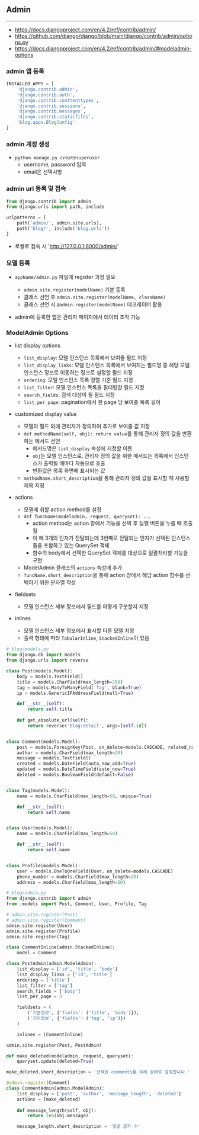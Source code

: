 ## Admin

---

- https://docs.djangoproject.com/en/4.2/ref/contrib/admin/
- https://github.com/django/django/blob/main/django/contrib/admin/options.py
- https://docs.djangoproject.com/en/4.2/ref/contrib/admin/#modeladmin-options

### admin 앱 등록

```python
INSTALLED_APPS = [
    'django.contrib.admin', 
    'django.contrib.auth', 
    'django.contrib.conttenttypes', 
    'django.contrib.sessions', 
    'django.contrib.messages', 
    'django.contrib.staticfiles', 
    'blog.apps.BlogConfig'
]

```

### admin 계정 생성

- `python manage.py createsuperuser`
    - username, password 입력
    - email은 선택사항

### admin url 등록 및 접속

```python
from django.contrib import admin
from django.urls import path, include

urlpatterns = [
    path('admin/', admin.site.urls), 
    path('blog/', include('blog.urls'))
]

```

- 로컬로 접속 시 'http://127.0.0.1:8000/admin/'

### 모델 등록

- `appName/admin.py` 파일에 register 과정 필요
    - `admin.site.register(modelName)` 기본 등록
    - 클래스 선언 후 `admin.site.register(modelName, className)`
    - 클래스 선언 시 `@admin.register(modelName)` 데코레이터 활용

- admin에 등록한 앱은 관리자 페이지에서 데이터 조작 가능

### ModelAdmin Options

- list display options
    - `list_display`: 모델 인스턴스 목록에서 보여줄 필드 지정
    - `list_display_links`: 모델 인스턴스 목록에서 보여지는 필드명 중 해당 모델 인스턴스 정보로 이동하는 링크로 설정할 필드 지정
    - `ordering`: 모델 인스턴스 목록 정렬 기준 필드 지정
    - `list_filter`: 모델 인스턴스 목록을 필터링할 필드 지정
    - `search_fields`: 검색 대상이 될 필드 지정
    - `list_per_page`: pagination에서 한 page 당 보여줄 목록 길이

- customized display value
    - 모델의 필드 외에 관리자가 정의하여 추가로 보여줄 값 지정
    - `def methodName(self, obj): return value`를 통해 관리자 정의 값을 반환하는 메서드 선언
        - 메서드명은 `list_display` 속성에 지정할 이름
        - `obj`는 모델 인스턴스로, 관리자 정의 값을 위한 메서드는 목록에서 인스턴스가 출력될 때마다 자동으로 호출
        - 반환값은 목록 화면에 표시되는 값
    - `methodName.short_description`을 통해 관리자 정의 값을 표시할 때 사용할 제목 지정

- actions
    - 모델에 취할 action method를 설정
    - `def funcName(modeladmin, request, queryset): ...`
        - action method는 action 창에서 기능을 선택 후 실행 버튼을 누를 때 호출됨
        - 이 때 3개의 인자가 전달되는데 3번째로 전달되는 인자가 선택된 인스턴스들을 포함하고 있는 QuerySet 객체
        - 함수의 body에서 선택한 QuerySet 객체를 대상으로 일괄처리할 기능을 구현
    - ModelAdmin 클래스의 `actions` 속성에 추가
    - `funcName.short_description`을 통해 action 창에서 해당 action 함수를 선택하기 위한 문자열 작성

- fieldsets
    - 모델 인스턴스 세부 정보에서 필드를 어떻게 구분할지 지정

- inlines
    - 모델 인스턴스 세부 정보에서 표시할 다른 모델 지정
    - 출력 형태에 따라 `TabularInline`, `StackedInline`이 있음

```python
# blog/models.py
from django.db import models
from django.urls import reverse

class Post(models.Model):
    body = models.TextField()
    title = models.CharField(max_length=250)
    tag = models.ManyToManyField('Tag', blank=True)
    ip = models.GenericIPAddressField(null=True)

    def __str__(self):
        return self.title
    
    def get_absolute_url(self):
        return reverse('blog:detail', args=[self.id])


class Comment(models.Model):
    post = models.ForeignKey(Post, on_delete=models.CASCADE, related_name='comments')
    author = models.CharField(max_length=20)
    message = models.TextField()
    created = models.DateField(auto_now_add=True)
    updated = models.DateTimeField(auto_now=True)
    deleted = models.BooleanField(default=False)


class Tag(models.Model):
    name = models.CharField(max_length=50, unique=True)

    def __str__(self):
        return self.name


class User(models.Model):
    name = models.CharField(max_length=50)

    def __str__(self):
        return self.name


class Profile(models.Model):
    user = models.OneToOneField(User, on_delete=models.CASCADE)
    phone_number = models.CharField(max_length=20)
    address = models.CharField(max_length=50)

```

```python
# blog/admin.py
from django.contrib import admin
from .models import Post, Comment, User, Profile, Tag

# admin.site.register(Post)
# admin.site.register(Comment)
admin.site.register(User)
admin.site.register(Profile)
admin.site.register(Tag)

class CommentInline(admin.StackedInline):
    model = Comment

class PostAdmin(admin.ModelAdmin):
    list_display = ['id', 'title', 'body']
    list_display_links = ['id', 'title']
    ordering = ['title']
    list_filter = ['tag']
    search_fields = ['body']
    list_per_page = 3

    fieldsets = (
        ('기본정보', {'fields': ('title', 'body')}), 
        ('기타정보', {'fields': ('tag', 'ip')})
    )

    inlines = (CommentInline)

admin.site.register(Post, PostAdmin)

def make_deleted(modeladmin, request, queryset):
    queryset.update(deleted=True)

make_deleted.short_description = '선택된 comments를 삭제 상태로 설정합니다.'

@admin.register(Comment)
class CommentAdmin(admin.ModelAdmin):
    list_display = ['post', 'author', 'message_length', 'deleted']
    actions = [make_deleted]
    
    def message_length(self, obj):
        return len(obj.message)

    message_length.short_description = '댓글 글자 수'

```
